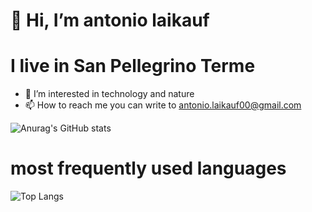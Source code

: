 # 👋 Hi, I’m antonio laikauf
# I live in San Pellegrino Terme
- 👀 I’m interested in technology and nature
- 📫 How to reach me you can write to antonio.laikauf00@gmail.com


![Anurag's GitHub stats](https://github-readme-stats.vercel.app/api?username=antoniolaikauf&show_icons=true&theme=radical)
# most frequently used languages
![Top Langs](https://github-readme-stats.vercel.app/api/top-langs/?username=antoniolaikauf&layout=compact&hide=python)
<!---
antoniolaikauf/antoniolaikauf is a ✨ special ✨ repository because its `README.md` (this file) appears on your GitHub profile.
You can click the Preview link to take a look at your changes.
--->
